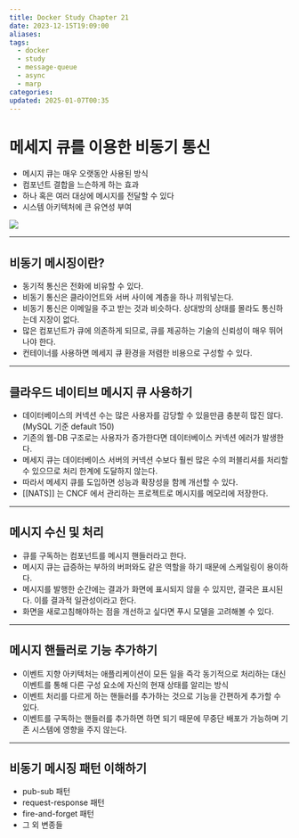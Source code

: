 ```yaml
---
title: Docker Study Chapter 21
date: 2023-12-15T19:09:00
aliases: 
tags:
  - docker
  - study
  - message-queue
  - async
  - marp
categories: 
updated: 2025-01-07T00:35
---
```


# 메세지 큐를 이용한 비동기 통신

- 메시지 큐는 매우 오랫동안 사용된 방식
- 컴포넌트 결합을 느슨하게 하는 효과
- 하나 혹은 여러 대상에 메시지를 전달할 수 있다
- 시스템 아키텍처에 큰 유연성 부여

![](https://i.imgur.com/FqxWKw6.png)

---

## 비동기 메시징이란?

- 동기적 통신은 전화에 비유할 수 있다.
- 비동기 통신은 클라이언트와 서버 사이에 계층을 하나 끼워넣는다.
- 비동기 통신은 이메일을 주고 받는 것과 비슷하다. 상대방의 상태를 몰라도 통신하는데 지장이 없다.
- 많은 컴포넌트가 큐에 의존하게 되므로, 큐를 제공하는 기술의 신뢰성이 매우 뛰어나야 한다.
- 컨테이너를 사용하면 메세지 큐 환경을 저렴한 비용으로 구성할 수 있다.

---

## 클라우드 네이티브 메시지 큐 사용하기

- 데이터베이스의 커넥션 수는 많은 사용자를 감당할 수 있을만큼 충분히 많진 않다. (MySQL 기준 default 150)
- 기존의 웹-DB 구조로는 사용자가 증가한다면 데이터베이스 커넥션 에러가 발생한다.
- 메세지 큐는 데이터베이스 서버의 커넥션 수보다 훨씬 많은 수의 퍼블리셔를 처리할 수 있으므로 처리 한계에 도달하지 않는다.
- 따라서 메세지 큐를 도입하면 성능과 확장성을 함께 개선할 수 있다.
- [[NATS]] 는 CNCF 에서 관리하는 프로젝트로 메시지를 메모리에 저장한다.

---

## 메시지 수신 및 처리

- 큐를 구독하는 컴포넌트를 메시지 핸들러라고 한다.
- 메시지 큐는 급증하는 부하의 버퍼와도 같은 역할을 하기 때문에 스케일링이 용이하다.
- 메시지를 발행한 순간에는 결과가 화면에 표시되지 않을 수 있지만, 결국은 표시된다. 이를 결과적 일관성이라고 한다.
- 화면을 새로고침해야하는 점을 개선하고 싶다면 푸시 모델을 고려해볼 수 있다.

---

## 메시지 핸들러로 기능 추가하기

- 이벤트 지향 아키텍처는 애플리케이션이 모든 일을 즉각 동기적으로 처리하는 대신 이벤트를 통해 다른 구성 요소에 자신의 현재 상태를 알리는 방식
- 이벤트 처리를 다르게 하는 핸들러를 추가하는 것으로 기능을 간편하게 추가할 수 있다.
- 이벤트를 구독하는 핸들러를 추가하면 하면 되기 때문에 무중단 배포가 가능하며 기존 시스템에 영향을 주지 않는다.

---

## 비동기 메시징 패턴 이해하기

- pub-sub 패턴
- request-response 패턴
- fire-and-forget 패턴
- 그 외 변종들
